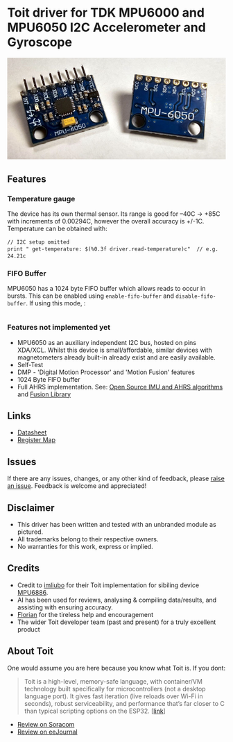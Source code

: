 # Toit driver for TDK MPU6000 and MPU6050 I2C Accelerometer and Gyroscope



![Front and back of an as5600](images/mpu6050.jpg)


## Features

### Temperature gauge
The device has its own thermal sensor. Its range is good for –40C → +85C with
increments of 0.00294C, however the overall accuracy is +/-1C. Temperature can
be obtained with:
```Toit
// I2C setup omitted
print " get-temperature: $(%0.3f driver.read-temperature)c"  // e.g.  24.21c
```

### FIFO Buffer
MPU6050 has a 1024 byte FIFO buffer which allows reads to occur in bursts.  This
can be enabled using `enable-fifo-buffer` and `disable-fifo-buffer`.  If using
this mode,  :
```

```


### Features not implemented yet
- MPU6050 as an auxiliary independent I2C bus, hosted on pins XDA/XCL.  Whilst
  this device is small/affordable, similar devices with magnetometers already
  built-in already exist and are easily available.
- Self-Test
- DMP - 'Digital Motion Processor' and 'Motion Fusion' features
- 1024 Byte FIFO buffer
- Full AHRS implementation. See: [Open Source IMU and AHRS algorithms](https://x-io.co.uk/open-source-imu-and-ahrs-algorithms/) and [Fusion Library](https://github.com/xioTechnologies/Fusion)

## Links
- [Datasheet](https://invensense.tdk.com/wp-content/uploads/2015/02/MPU-6000-Datasheet1.pdf)
- [Register Map](https://invensense.tdk.com/wp-content/uploads/2015/02/MPU-6000-Register-Map1.pdf)

## Issues
If there are any issues, changes, or any other kind of feedback, please
[raise an issue](https://github.com/milkmansson/toit-mpu60x0/issues). Feedback is
welcome and appreciated!

## Disclaimer
- This driver has been written and tested with an unbranded module as pictured.
- All trademarks belong to their respective owners.
- No warranties for this work, express or implied.

## Credits
- Credit to [imliubo](https://github.com/imliubo) for their Toit implementation
  for sibiling device [MPU6886](https://github.com/imliubo/mpu6886-toit).
- AI has been used for reviews, analysing & compiling data/results, and
  assisting with ensuring accuracy.
- [Florian](https://github.com/floitsch) for the tireless help and encouragement
- The wider Toit developer team (past and present) for a truly excellent product

## About Toit
One would assume you are here because you know what Toit is.  If you dont:
> Toit is a high-level, memory-safe language, with container/VM technology built
> specifically for microcontrollers (not a desktop language port). It gives fast
> iteration (live reloads over Wi-Fi in seconds), robust serviceability, and
> performance that’s far closer to C than typical scripting options on the
> ESP32. [[link](https://toitlang.org/)]
- [Review on Soracom](https://soracom.io/blog/internet-of-microcontrollers-made-easy-with-toit-x-soracom/)
- [Review on eeJournal](https://www.eejournal.com/article/its-time-to-get-toit)
